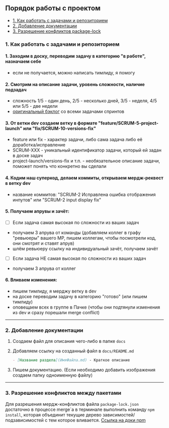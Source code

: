 ## Порядок работы с проектом <!-- omit in toc -->

- [1. Как работать с задачами и репозиторием](#1-как-работать-с-задачами-и-репозиторием)
- [2. Добавление документации](#2-добавление-документации)
- [3. Разрешение конфликтов package-lock](#3-разрешение-конфликтов-между-пакетами)

### 1. Как работать с задачами и репозиторием

#### 1. **Заходим в доску**, переводим задачу в категорию "в работе", назначаем себе

- если не получается, можно написать тимлиду, я помогу

#### 2. **Смотрим на описание задачи**, уровень сложности, наличие подзадач

- сложность 1/5 - один день, 2/5 - несколько дней, 3/5 - неделя, 4/5 или 5/5 - две недели
- [оригинальный бэклог](https://juniper-gambler-ec4.notion.site/260395dc65074aa0b15f5dfb4dcbc6a0?v=23ff6be6039044c5927839e20a8091d1) со всеми задачами спринтов

#### 3. **От ветки dev создаем ветку** в формате "feature/SCRUM-5-project-launch" или "fix/SCRUM-10-versions-fix"

- feature или fix - характер задачи, либо сама задача либо её доработка/исправление
- SCRUM-ХХХ - уникальный идентификатор задачи, который ей задан в доске задач
- project-launch/versions-fix и т.п. - необязательное описание задачи, поможет понять что конкретно вы сделали

#### 4. **Кодим наш суперкод**, делаем коммиты, открываем мердж-реквест в ветку dev

- название коммитов: "SCRUM-2 Исправлена ошибка отображения инпутов" или "SCRUM-2 input display fix"

#### 5. **Получаем апрувы и зачёт**:

- [ ] Если задача самая высокая по сложности из ваших задач

- получаем 3 апрува от команды
  (добавляем коллег в графу "ревьюеры" вашего МР, пишем коллегам, чтобы посмотрели код, они смотрят и ставят апрув)
- шлём ревьюеру ссылку на индивидуальный зачёт, получаем зачёт

- [ ] Если задача НЕ самая высокая по сложности из ваших задач

- получаем 3 апрува от коллег

#### 6. **Вливаем изменения**:

- пишем тимлиду, я мерджу ветку в dev
- на доске переводим задачу в категорию "готово" (или пишем тимлиду)
- оповещаем всех в группе в Пачке (чтобы они подтянули изменения из dev и сразу порешали merge conflict)

---

### 2. Добавление документации

1. Создаем файл для описания чего-либо в папке `docs`
2. Добавляем ссылку на созданный файл в `docs/README.md`

   ```markdown
   - [Название раздела](ИмяФайла.md) - Краткое описание
   ```

3. Пишем документацию. (Если необходимо добавить изображения создаем папку одноименную файлу)

---

### 3. Разрешение конфликтов между пакетами

Для разрешения мердж-конфликтов файла `package-lock.json` достаточно в процессе merge\`а в терминале выполнить команду `npm install`, которая объединит текущие дерево зависимостей/подзависимостей с тем которое вливается. [Ссылка на доки npm](https://docs.npmjs.com/cli/v6/configuring-npm/package-locks#resolving-lockfile-conflicts)

